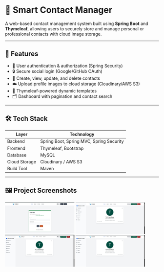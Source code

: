 # 📒 Smart Contact Manager

A web-based contact management system built using **Spring Boot** and **Thymeleaf**, allowing users to securely store and manage personal or professional contacts with cloud image storage.

---

## 🚀 Features

- 🔐 User authentication & authorization (Spring Security)
- 🔒 Secure social login (Google/GitHub OAuth)
- 👥 Create, view, update, and delete contacts
- ☁️ Upload profile images to cloud storage (Cloudinary/AWS S3)
- 📄 Thymeleaf-powered dynamic templates
- 🗂️ Dashboard with pagination and contact search

---

## 🛠 Tech Stack

| Layer        | Technology                              |
|--------------|------------------------------------------|
| Backend      | Spring Boot, Spring MVC, Spring Security |
| Frontend     | Thymeleaf, Bootstrap                     |
| Database     | MySQL                                    |
| Cloud Storage| Cloudinary / AWS S3                      |
| Build Tool   | Maven                                    |

---

## 🖼 Project Screenshots

<p float="left">
  <img src="screenshots/image1.jpg" width="45%" />
  <img src="screenshots/image2.jpg" width="45%" />
  <img src="screenshots/image2.jpg" width="45%" />
  <img src="screenshots/image2.jpg" width="45%" />
</p>

